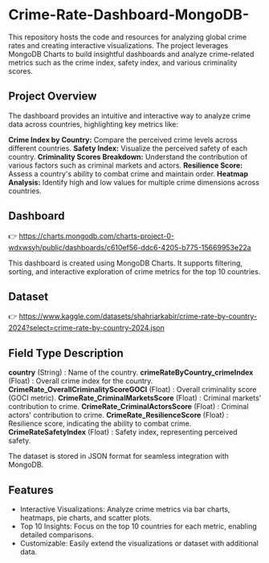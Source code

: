# Crime-Rate-Dashboard-MongoDB-

This repository hosts the code and resources for analyzing global crime rates and creating interactive visualizations. The project leverages MongoDB Charts to build insightful dashboards and analyze crime-related metrics such as the crime index, safety index, and various criminality scores.

## Project Overview
The dashboard provides an intuitive and interactive way to analyze crime data across countries, highlighting key metrics like:

**Crime Index by Country:** Compare the perceived crime levels across different countries.
**Safety Index:** Visualize the perceived safety of each country.
**Criminality Scores Breakdown:** Understand the contribution of various factors such as criminal markets and actors.
**Resilience Score:** Assess a country's ability to combat crime and maintain order.
**Heatmap Analysis:** Identify high and low values for multiple crime dimensions across countries.

## Dashboard
👉 https://charts.mongodb.com/charts-project-0-wdxwsyh/public/dashboards/c610ef56-ddc6-4205-b775-15669953e22a

This dashboard is created using MongoDB Charts. It supports filtering, sorting, and interactive exploration of crime metrics for the top 10 countries.

## Dataset
👉 https://www.kaggle.com/datasets/shahriarkabir/crime-rate-by-country-2024?select=crime-rate-by-country-2024.json

## Field	Type	Description
**country**	(String) :	Name of the country.
**crimeRateByCountry_crimeIndex**	(Float)	: Overall crime index for the country.
**CrimeRate_OverallCriminalityScoreGOCI**	(Float)	: Overall criminality score (GOCI metric).
**CrimeRate_CriminalMarketsScore**	(Float)	: Criminal markets' contribution to crime.
**CrimeRate_CriminalActorsScore**	(Float)	: Criminal actors' contribution to crime.
**CrimeRate_ResilienceScore**	(Float)	: Resilience score, indicating the ability to combat crime.
**CrimeRateSafetyIndex**	(Float)	: Safety index, representing perceived safety.

The dataset is stored in JSON format for seamless integration with MongoDB.

## Features
* Interactive Visualizations: Analyze crime metrics via bar charts, heatmaps, pie charts, and scatter plots.
* Top 10 Insights: Focus on the top 10 countries for each metric, enabling detailed comparisons.
* Customizable: Easily extend the visualizations or dataset with additional data.
